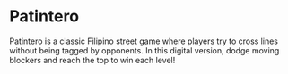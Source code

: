 # Patintero
Patintero is a classic Filipino street game where players try to cross lines without being tagged by opponents. In this digital version, dodge moving blockers and reach the top to win each level!
